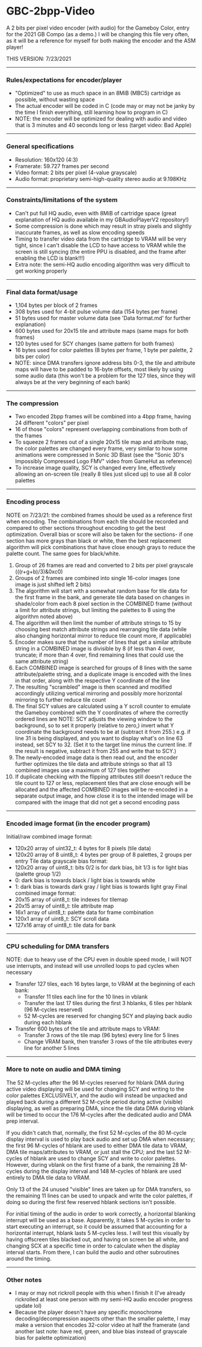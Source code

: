 # GBC-2bpp-Video
A 2 bits per pixel video encoder (with audio) for the Gameboy Color, entry for the 2021 GB Compo (as a demo.)
I will be changing this file very often, as it will be a reference for myself for both making the encoder and the ASM player!

THIS VERSION: 7/23/2021

---

### Rules/expectations for encoder/player
- "Optimized" to use as much space in an 8MiB (MBC5) cartridge as possible, without wasting space
- The actual encoder will be coded in C (code may or may not be janky by the time I finish everything, still learning how to program in C)
- NOTE: the encoder will be optimized for dealing with audio and video that is 3 minutes and 40 seconds long or less (target video: Bad Apple)

---

### General specifications
- Resolution: 160x120 (4:3)
- Framerate: 59.727 frames per second
- Video format: 2 bits per pixel (4-value grayscale)
- Audio format: proprietary semi-high-quality stereo audio at 9.198KHz

---

### Constraints/limitations of the system
- Can't put full HQ audio, even with 8MiB of cartridge space (great explanation of HQ audio available in my GBAudioPlayerV2 repository!)
- Some compression is done which may result in stray pixels and slightly inaccurate frames, as well as slow encoding speeds
- Timing to transfer video data from the cartridge to VRAM will be very tight, since I can't disable the LCD to have access to VRAM while the screen is still syncing (the entire PPU is disabled, and the frame after enabling the LCD is blank!!!)
- Extra note: the semi-HQ audio encoding algorithm was very difficult to get working properly

---

### Final data format/usage
- 1,104 bytes per block of 2 frames
- 308 bytes used for 4-bit pulse volume data (154 bytes per frame)
- 51 bytes used for master volume data (see 'Data format.md' for further explanation)
- 600 bytes used for 20x15 tile and attribute maps (same maps for both frames)
- 120 bytes used for SCY changes (same pattern for both frames)
- 16 bytes used for color palettes (8 bytes per frame, 1 byte per palette, 2 bits per color)
- NOTE: since DMA transfers ignore address bits 0-3, the tile and attribute maps will have to be padded to 16-byte offsets, most likely by using some audio data (this won't be a problem for the 127 tiles, since they will always be at the very beginning of each bank)

---

### The compression
- Two encoded 2bpp frames will be combined into a 4bpp frame, having 24 different "colors" per pixel
- 16 of those "colors" represent overlapping combinations from both of the frames
- To squeeze 2 frames out of a single 20x15 tile map and attribute map, the color palettes are changed every frame, very similar to how some animations were compressed in Sonic 3D Blast (see the "Sonic 3D's Impossibly Compressed Logo FMV" video from GameHut as reference)
- To increase image quality, SCY is changed every line, effectively allowing an on-screen tile (really 8 tiles just sliced up) to use all 8 color palettes

---

### Encoding process
NOTE on 7/23/21: the combined frames should be used as a reference first when encoding. The combinations from each tile should be recorded and compared to other sections throughout encoding to get the best optimization. Overall bias or score will also be taken for the sections- if one section has more grays than black or white, then the best replacement algorithm will pick combinations that have close enough grays to reduce the palette count. The same goes for black/white.
1. Group of 26 frames are read and converted to 2 bits per pixel grayscale (((r+g+b)/3)&0xc0)
2. Groups of 2 frames are combined into single 16-color images (one image is just shifted left 2 bits)
3. The algorithm will start with a somewhat random base for tile data for the first frame in the bank, and generate tile data based on changes in shade/color from each 8 pixel section in the COMBINED frame (without a limit for attribute strings, but limiting the palettes to 8 using the algorithm noted above)
4. The algorithm will then limit the number of attribute strings to 15 by choosing best match attribute strings and rearranging tile data (while also changing horizontal mirror to reduce tile count more, if applicable)
5. Encoder makes sure that the number of lines that get a similar attribute string in a COMBINED image is divisible by 8 (if less than 4 over, truncate; if more than 4 over, find remaining lines that could use the same attribute string)
6. Each COMBINED image is searched for groups of 8 lines with the same attribute/palette string, and a duplicate image is encoded with the lines in that order, along with the respective Y coordinate of the line
7. The resulting "scrambled" image is then scanned and modified accordingly utilizing vertical mirroring and possibly more horizontal mirroring to further reduce tile count
8. The final SCY values are calculated using a Y scroll counter to emulate the Gameboy combined with the Y coordinates of where the correctly ordered lines are
NOTE: SCY adjusts the viewing window to the background, so to set it properly (relative to zero,) invert what Y coordinate the background needs to be at (subtract it from 255.) e.g. if line 31 is being displayed, and you want to display what's on line 63 instead, set SCY to 32. (Set it to the target line minus the current line. If the result is negative, subtract it from 255 and write that to SCY.)
9. The newly-encoded image data is then read out, and the encoder further optimizes the tile data and attribute strings so that all 13 combined images use a maximum of 127 tiles together
10. If duplicate checking with the flipping attributes still doesn't reduce the tile count to 127 or less, replacement tiles that are close enough will be allocated and the affected COMBINED images will be re-encoded in a separate output image, and how close it is to the intended image will be compared with the image that did not get a second encoding pass

---

### Encoded image format (in the encoder program)
Initial/raw combined image format:
- 120x20 array of uint32_t: 4 bytes for 8 pixels (tile data)
- 120x20 array of 8 uint8_t: 4 bytes per group of 8 palettes, 2 groups per entry
Tile data grayscale bias format: 
- 120x20 array of uint8_t: bits 0/2 is for dark bias, bit 1/3 is for light bias (palette group 1/2)
- 0: dark bias is towards black / light bias is towards white
- 1: dark bias is towards dark gray / light bias is towards light gray
Final combined image format:
- 20x15 array of uint8_t: tile indexes for tilemap
- 20x15 array of uint8_t: tile attribute map
- 16x1 array of uint8_t: palette data for frame combination
- 120x1 array of uint8_t: SCY scroll data
- 127x16 array of uint8_t: tile data for bank

---

### CPU scheduling for DMA transfers
NOTE: due to heavy use of the CPU even in double speed mode, I will NOT use interrupts, and instead will use unrolled loops to pad cycles when necessary
- Transfer 127 tiles, each 16 bytes large, to VRAM at the beginning of each bank:
  - Transfer 11 tiles each line for the 10 lines in vblank
  - Transfer the last 17 tiles during the first 3 hblanks, 6 tiles per hblank (96 M-cycles reserved)
  - 52 M-cycles are reserved for changing SCY and playing back audio during each hblank
- Transfer 600 bytes of the tile and attribute maps to VRAM:
  - Transfer 3 rows of the tile map (96 bytes) every line for 5 lines
  - Change VRAM bank, then transfer 3 rows of the tile attributes every line for another 5 lines

---

### More to note on audio and DMA timing
The 52 M-cycles after the 96 M-cycles reserved for hblank DMA during active video displaying will be used for changing SCY and writing to the color palettes EXCLUSIVELY, and the audio will instead be unpacked and played back during a different 52 M-cycle period during active (visible) displaying, as well as preparing DMA, since the tile data DMA during vblank will be timed to occur the 176 M-cycles after the dedicated audio and DMA prep interval.

If you didn't catch that, normally, the first 52 M-cycles of the 80 M-cycle display interval is used to play back audio and set up DMA when necessary; the first 96 M-cycles of hblank are used to either DMA tile data to VRAM, DMA tile maps/attributes to VRAM, or just stall the CPU; and the last 52 M-cycles of hblank are used to change SCY and write to color palettes. However, during vblank on the first frame of a bank, the remaining 28 M-cycles during the display interval and 148 M-cycles of hblank are used entirely to DMA tile data to VRAM.

Only 13 of the 24 unused "visible" lines are taken up for DMA transfers, so the remaining 11 lines can be used to unpack and write the color palettes, if doing so during the first few reserved hblank sections isn't possible.

For initial timing of the audio in order to work correctly, a horizontal blanking interrupt will be used as a base. Apparently, it takes 5 M-cycles in order to start executing an interrupt, so it could be assumed that accounting for a horizontal interrupt, hblank lasts 5 M-cycles less. I will test this visually by having offscreen tiles blacked out, and having on screen be all white, and changing SCX at a specific time in order to calculate when the display interval starts. From there, I can build the audio and other subroutines around the timing.

---

### Other notes
- I may or may not rickroll people with this when I finish it (I've already rickrolled at least one person with my semi-HQ audio encoder progress update lol)
- Because the player doesn't have any specific monochrome decoding/decompression aspects other than the smaller palette, I may make a version that encodes 32-color video at half the framerate (and another last note: have red, green, and blue bias instead of grayscale bias for palette optimization)